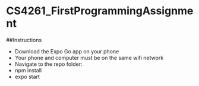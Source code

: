 # CS4261_FirstProgrammingAssignment

##Instructions 
- Download the Expo Go app on your phone
- Your phone and computer must be on the same wifi network 
- Navigate to the repo folder:
- npm install 
- expo start
